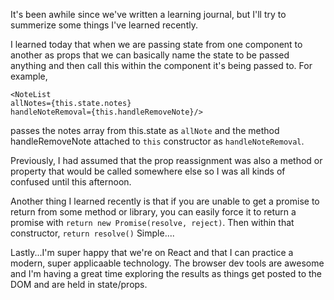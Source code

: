 It's been awhile since we've written a learning journal, but I'll try to summerize some things I've learned recently.

I learned today that when we are passing state from one component to another as props that we can basically name the state to be passed anything and then call this within the component it's being passed to.  For example, 
```		  
<NoteList 
allNotes={this.state.notes} 
handleNoteRemoval={this.handleRemoveNote}/>
```

passes the notes array from this.state as `allNote` and the method handleRemoveNote attached to `this` constructor as `handleNoteRemoval`.

Previously, I had assumed that the prop reassignment was also a method or property that would be called somewhere else so I was all kinds of confused until this afternoon.

Another thing I learned recently is that if you are unable to get a promise to return from some method or library, you can easily force it to return a promise with `return new Promise(resolve, reject)`.  Then within that constructor, `return resolve()` Simple....

Lastly...I'm super happy that we're on React and that I can practice a modern, super applicaable technology.  The browser dev tools are awesome and I'm having a great time exploring the results as things get posted to the DOM and are held in state/props.